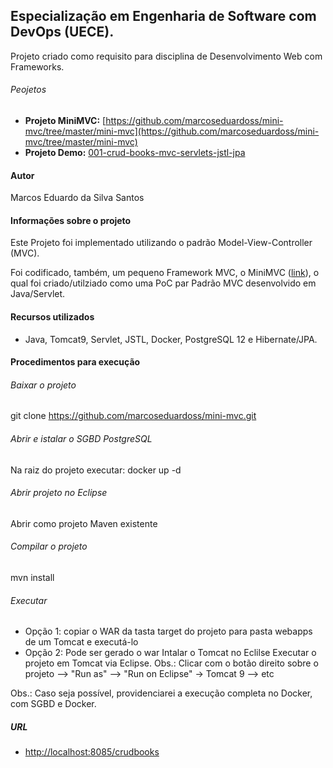 ## Especialização em Engenharia de Software com DevOps (UECE).

Projeto criado como requisito para disciplina de Desenvolvimento Web com Frameworks.

###### Peojetos 
- **Projeto MiniMVC:** [https://github.com/marcoseduardoss/mini-mvc/tree/master/mini-mvc](https://github.com/marcoseduardoss/mini-mvc/tree/master/mini-mvc)
- **Projeto Demo:** [001-crud-books-mvc-servlets-jstl-jpa](https://github.com/marcoseduardoss/mini-mvc/tree/master/demos/001-crud-books-mvc-servlets-jstl-jpa)

#### Autor
Marcos Eduardo da Silva Santos

#### Informações sobre o projeto

Este Projeto foi implementado utilizando o padrão Model-View-Controller (MVC). 

Foi codificado, também, um pequeno Framework MVC, o MiniMVC ([link](https://github.com/marcoseduardoss/mini-mvc/tree/master/mini-mvc)), o qual foi criado/utilziado como uma PoC par  Padrão MVC desenvolvido em Java/Servlet.  

#### Recursos utilizados
- Java, Tomcat9, Servlet, JSTL, Docker, PostgreSQL 12 e Hibernate/JPA.

#### Procedimentos para execução

###### Baixar o projeto
git clone https://github.com/marcoseduardoss/mini-mvc.git

###### Abrir e istalar o SGBD PostgreSQL 
Na raiz do projeto executar: docker up -d

###### Abrir projeto no Eclipse
Abrir como projeto Maven existente 

###### Compilar o projeto 
mvn install

###### Executar
- Opção 1: copiar o WAR da tasta target do projeto para pasta webapps de um Tomcat e executá-lo
- Opção 2: Pode ser gerado o war Intalar o Tomcat no Eclilse Executar o projeto em Tomcat via Eclipse. Obs.: Clicar com o botão direito sobre o projeto --> "Run as" --> "Run on Eclipse" -> Tomcat 9 --> etc 

Obs.: Caso seja possível, providenciarei a execução completa no Docker, com SGBD e Docker. 

##### URL
- [http://localhost:8085/crudbooks](http://localhost:8085/crudbooks)
 
